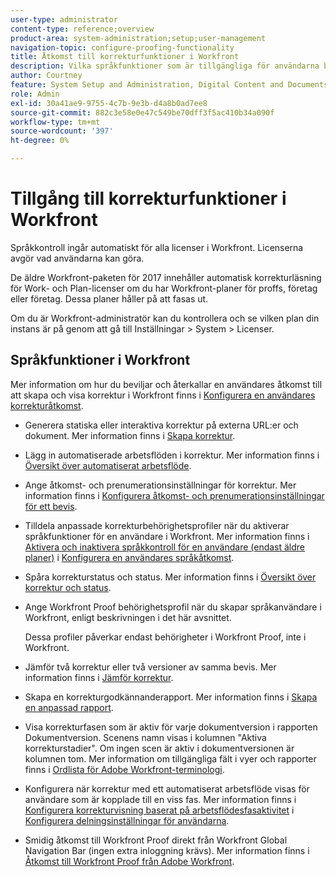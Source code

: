 ```yaml
---
user-type: administrator
content-type: reference;overview
product-area: system-administration;setup;user-management
navigation-topic: configure-proofing-functionality
title: Åtkomst till korrekturfunktioner i Workfront
description: Vilka språkfunktioner som är tillgängliga för användarna beror på vilken Workfront-plan din organisation har köpt.
author: Courtney
feature: System Setup and Administration, Digital Content and Documents
role: Admin
exl-id: 30a41ae9-9755-4c7b-9e3b-d4a8b0ad7ee8
source-git-commit: 882c3e58e0e47c549be70dff3f5ac410b34a090f
workflow-type: tm+mt
source-wordcount: '397'
ht-degree: 0%

---
```


# Tillgång till korrekturfunktioner i Workfront

Språkkontroll ingår automatiskt för alla licenser i Workfront. Licenserna avgör vad användarna kan göra.

<!--Workfront instances using enterprise storage do not have access to proofing functionality. Instead, they use the native integration with Frame.io. For more information, see -->

De äldre Workfront-paketen för 2017 innehåller automatisk korrekturläsning för Work- och Plan-licenser om du har Workfront-planer för proffs, företag eller företag. Dessa planer håller på att fasas ut.

Om du är Workfront-administratör kan du kontrollera och se vilken plan din instans är på genom att gå till Inställningar > System > Licenser.

## Språkfunktioner i Workfront

Mer information om hur du beviljar och återkallar en användares åtkomst till att skapa och visa korrektur i Workfront finns i [Konfigurera en användares korrekturåtkomst](../../../administration-and-setup/manage-workfront/configure-proofing/configure-a-users-proofing-access.md).

* Generera statiska eller interaktiva korrektur på externa URL:er och dokument. Mer information finns i [Skapa korrektur](../../../review-and-approve-work/proofing/creating-proofs-within-workfront/create-proofs-in-wf.md).
* Lägg in automatiserade arbetsflöden i korrektur. Mer information finns i [Översikt över automatiserat arbetsflöde](../../../review-and-approve-work/proofing/proofing-overview/automated-workflow.md).
* Ange åtkomst- och prenumerationsinställningar för korrektur. Mer information finns i [Konfigurera åtkomst- och prenumerationsinställningar för ett bevis](../../../review-and-approve-work/proofing/managing-proofs-within-workfront/configure-access-subscription-settings-proof.md).
* Tilldela anpassade korrekturbehörighetsprofiler när du aktiverar språkfunktioner för en användare i Workfront. Mer information finns i [Aktivera och inaktivera språkkontroll för en användare (endast äldre planer)](../../../administration-and-setup/manage-workfront/configure-proofing/configure-a-users-proofing-access.md#enabling-and-disabling-proofing-for-a-user) i [Konfigurera en användares språkåtkomst](../../../administration-and-setup/manage-workfront/configure-proofing/configure-a-users-proofing-access.md).
* Spåra korrekturstatus och status. Mer information finns i [Översikt över korrektur och status](../../../review-and-approve-work/proofing/proofing-overview/view-progress-status-proof.md).
* Ange Workfront Proof behörighetsprofil när du skapar språkanvändare i Workfront, enligt beskrivningen i det här avsnittet.

  Dessa profiler påverkar endast behörigheter i Workfront Proof, inte i Workfront.

* Jämför två korrektur eller två versioner av samma bevis. Mer information finns i [Jämför korrektur](../../../review-and-approve-work/proofing/reviewing-proofs-within-workfront/review-a-proof/compare-proofs.md).
* Skapa en korrekturgodkännanderapport. Mer information finns i [Skapa en anpassad rapport](../../../reports-and-dashboards/reports/creating-and-managing-reports/create-custom-report.md).
* Visa korrekturfasen som är aktiv för varje dokumentversion i rapporten Dokumentversion. Scenens namn visas i kolumnen &quot;Aktiva korrekturstadier&quot;. Om ingen scen är aktiv i dokumentversionen är kolumnen tom. Mer information om tillgängliga fält i vyer och rapporter finns i [Ordlista för Adobe Workfront-terminologi](../../../workfront-basics/navigate-workfront/workfront-navigation/workfront-terminology-glossary.md).
* Konfigurera när korrektur med ett automatiserat arbetsflöde visas för användare som är kopplade till en viss fas. Mer information finns i [Konfigurera korrekturvisning baserat på arbetsflödesfasaktivitet](../../../administration-and-setup/manage-workfront/configure-proofing/configure-sharing-settings-users.md#configuring-proof-visibility-based-on-workflow-stage-activity) i [Konfigurera delningsinställningar för användarna](../../../administration-and-setup/manage-workfront/configure-proofing/configure-sharing-settings-users.md).
* Smidig åtkomst till Workfront Proof direkt från Workfront Global Navigation Bar (ingen extra inloggning krävs). Mer information finns i [Åtkomst till Workfront Proof från Adobe Workfront](../../../review-and-approve-work/proofing/managing-proofs-within-workfront/access-wf-proof-in-workfront.md).

<!--
>[!NOTE]
>
>There are some capabilities included in Workfront Proof standalone that are not included in Proofing in Workfront. To learn more, see [Standalone Workfront Proof to Integrated Proofing in Workfront overview](../../../administration-and-setup/manage-workfront/configure-proofing/move-to-proofing-in-workfront.md)
-->

